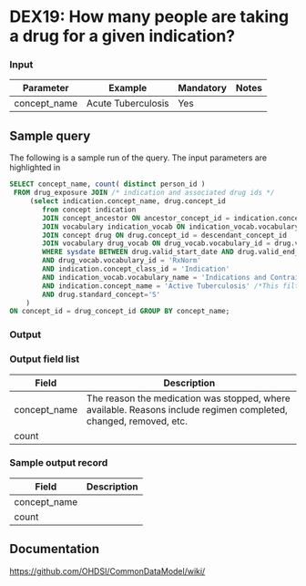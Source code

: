 # DEX19: How many people are taking a drug for a given indication?

### Input

|  Parameter |  Example |  Mandatory |  Notes |
| --- | --- | --- | --- |
| concept_name | Acute Tuberculosis | Yes | 

## Sample query
The following is a sample run of the query. The input parameters are highlighted in 

```sql
SELECT concept_name, count( distinct person_id ) 
 FROM drug_exposure JOIN /* indication and associated drug ids */
     (select indication.concept_name, drug.concept_id
        from concept indication 
        JOIN concept_ancestor ON ancestor_concept_id = indication.concept_id 
        JOIN vocabulary indication_vocab ON indication_vocab.vocabulary_id = indication.vocabulary_id
        JOIN concept drug ON drug.concept_id = descendant_concept_id 
        JOIN vocabulary drug_vocab ON drug_vocab.vocabulary_id = drug.vocabulary_id 
        WHERE sysdate BETWEEN drug.valid_start_date AND drug.valid_end_date
        AND drug_vocab.vocabulary_id = 'RxNorm'
        AND indication.concept_class_id = 'Indication'
        AND indication_vocab.vocabulary_name = 'Indications and Contraindications (FDB)'
        AND indication.concept_name = 'Active Tuberculosis' /*This filter can be changed or omitted if count need for all indication*/
        AND drug.standard_concept='S'
    )
ON concept_id = drug_concept_id GROUP BY concept_name;
```

### Output

### Output field list

|  Field |  Description |
| --- | --- | 
| concept_name | The reason the medication was stopped, where available. Reasons include regimen completed, changed, removed, etc. |
| count |   |


### Sample output record

|  Field |  Description |
| --- | --- | 
| concept_name |   |
| count |   |

## Documentation
https://github.com/OHDSI/CommonDataModel/wiki/
